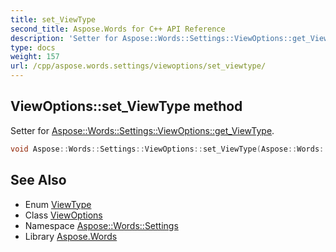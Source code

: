 ```yaml
---
title: set_ViewType
second_title: Aspose.Words for C++ API Reference
description: 'Setter for Aspose::Words::Settings::ViewOptions::get_ViewType.'
type: docs
weight: 157
url: /cpp/aspose.words.settings/viewoptions/set_viewtype/
---
```

## ViewOptions::set_ViewType method


Setter for [Aspose::Words::Settings::ViewOptions::get_ViewType](../get_viewtype/).

```cpp
void Aspose::Words::Settings::ViewOptions::set_ViewType(Aspose::Words::Settings::ViewType value)
```

## See Also

* Enum [ViewType](../../viewtype/)
* Class [ViewOptions](../)
* Namespace [Aspose::Words::Settings](../../)
* Library [Aspose.Words](../../../)
